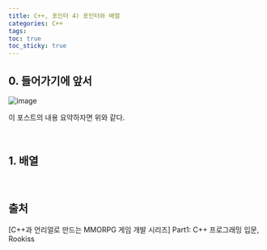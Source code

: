 ```yaml
---
title: C++, 포인터 4) 포인터와 배열
categories: C++
tags: 
toc: true
toc_sticky: true
---
```


## **0. 들어가기에 앞서**

![image](https://user-images.githubusercontent.com/96677719/211467502-eeb013a6-6bd9-4a9e-b269-0b282375bb72.png)

이 포스트의 내용 요약하자면 위와 같다. 

<br/>

## **1. 배열**

<br/>

## **출처**

[C++과 언리얼로 만드는 MMORPG 게임 개발 시리즈] Part1: C++ 프로그래밍 입문, Rookiss
